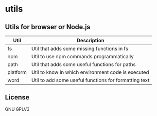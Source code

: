 # utils

## Utils for browser or Node.js

| Util     | Description                                           |
| -------- | ----------------------------------------------------- |
| fs       | Util that adds some missing functions in fs           |
| npm      | Util to use npm commands programmatically             |
| path     | Util that adds some useful functions for paths        |
| platform | Util to know in which environment code is executed    |
| word     | Util to add some useful functions for formatting text |

## License

GNU GPLV3
